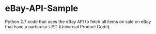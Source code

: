 # eBay-API-Sample
Python 2.7 code that uses the eBay API to fetch all items on sale on eBay that have a particular UPC (Universal Product Code).
